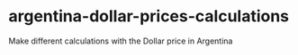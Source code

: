 # argentina-dollar-prices-calculations
Make different calculations with the Dollar price in Argentina
